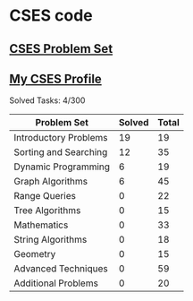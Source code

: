 # CSES code

## [CSES Problem Set](https://cses.fi/problemset/list/)

## [My CSES Profile](https://cses.fi/user/203349)

Solved Tasks: 4/300

| Problem Set | Solved | Total |
| ------- | ------ | ----- |
|Introductory Problems| 19 | 19           |
|Sorting and Searching| 12 | 35           |
|Dynamic Programming| 6 | 19           |
|Graph Algorithms| 6 | 45           |
|Range Queries| 0 | 22           |
|Tree Algorithms| 0 | 15           |
|Mathematics| 0 | 33           |
|String Algorithms| 0 | 18           |
|Geometry| 0 | 15           |
|Advanced Techniques| 0 | 59           |
|Additional Problems| 0 | 20           |
